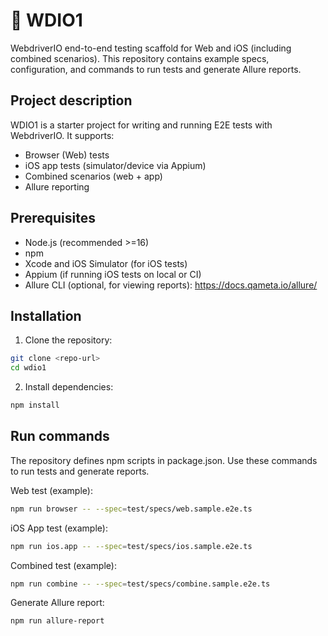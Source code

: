 # 🧪 WDIO1

WebdriverIO end-to-end testing scaffold for Web and iOS (including combined scenarios). This repository contains example specs, configuration, and commands to run tests and generate Allure reports.

## Project description
WDIO1 is a starter project for writing and running E2E tests with WebdriverIO. It supports:
- Browser (Web) tests
- iOS app tests (simulator/device via Appium)
- Combined scenarios (web + app)
- Allure reporting

## Prerequisites
- Node.js (recommended >=16)
- npm
- Xcode and iOS Simulator (for iOS tests)
- Appium (if running iOS tests on local or CI)
- Allure CLI (optional, for viewing reports): https://docs.qameta.io/allure/

## Installation
1. Clone the repository:
```bash
git clone <repo-url>
cd wdio1
```
2. Install dependencies:
```bash
npm install
```

## Run commands
The repository defines npm scripts in package.json. Use these commands to run tests and generate reports.

Web test (example):
```bash
npm run browser -- --spec=test/specs/web.sample.e2e.ts
```

iOS App test (example):
```bash
npm run ios.app -- --spec=test/specs/ios.sample.e2e.ts
```

Combined test (example):
```bash
npm run combine -- --spec=test/specs/combine.sample.e2e.ts
```

Generate Allure report:
```bash
npm run allure-report
```